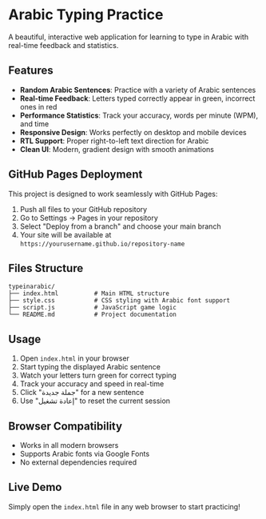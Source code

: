 # Arabic Typing Practice

A beautiful, interactive web application for learning to type in Arabic with real-time feedback and statistics.

## Features

- **Random Arabic Sentences**: Practice with a variety of Arabic sentences
- **Real-time Feedback**: Letters typed correctly appear in green, incorrect ones in red
- **Performance Statistics**: Track your accuracy, words per minute (WPM), and time
- **Responsive Design**: Works perfectly on desktop and mobile devices
- **RTL Support**: Proper right-to-left text direction for Arabic
- **Clean UI**: Modern, gradient design with smooth animations

## GitHub Pages Deployment

This project is designed to work seamlessly with GitHub Pages:

1. Push all files to your GitHub repository
2. Go to Settings → Pages in your repository
3. Select "Deploy from a branch" and choose your main branch
4. Your site will be available at `https://yourusername.github.io/repository-name`

## Files Structure

```
typeinarabic/
├── index.html          # Main HTML structure
├── style.css           # CSS styling with Arabic font support
├── script.js           # JavaScript game logic
└── README.md           # Project documentation
```

## Usage

1. Open `index.html` in your browser
2. Start typing the displayed Arabic sentence
3. Watch your letters turn green for correct typing
4. Track your accuracy and speed in real-time
5. Click "جملة جديدة" for a new sentence
6. Use "إعادة تشغيل" to reset the current session

## Browser Compatibility

- Works in all modern browsers
- Supports Arabic fonts via Google Fonts
- No external dependencies required

## Live Demo

Simply open the `index.html` file in any web browser to start practicing!
